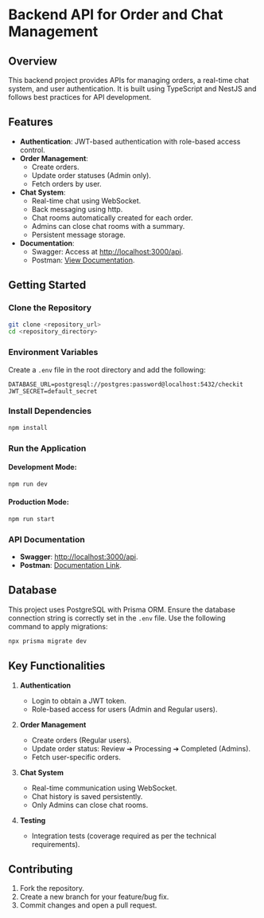 # Backend API for Order and Chat Management

## Overview
This backend project provides APIs for managing orders, a real-time chat system, and user authentication. It is built using TypeScript and NestJS and follows best practices for API development.

## Features
- **Authentication**: JWT-based authentication with role-based access control.
- **Order Management**:
  - Create orders.
  - Update order statuses (Admin only).
  - Fetch orders by user.
- **Chat System**:
  - Real-time chat using WebSocket.
  - Back messaging using http.
  - Chat rooms automatically created for each order.
  - Admins can close chat rooms with a summary.
  - Persistent message storage.
- **Documentation**:
  - Swagger: Access at [http://localhost:3000/api](http://localhost:3000/api).
  - Postman: [View Documentation](https://documenter.getpostman.com/view/25652727/2sAYJ7gJx8).

## Getting Started

### Clone the Repository
```bash
git clone <repository_url>
cd <repository_directory>
```

### Environment Variables
Create a `.env` file in the root directory and add the following:
```env
DATABASE_URL=postgresql://postgres:password@localhost:5432/checkit
JWT_SECRET=default_secret
```

### Install Dependencies
```bash
npm install
```

### Run the Application
#### Development Mode:
```bash
npm run dev
```
#### Production Mode:
```bash
npm run start
```

### API Documentation
- **Swagger**: [http://localhost:3000/api](http://localhost:3000/api).
- **Postman**: [Documentation Link](https://documenter.getpostman.com/view/25652727/2sAYJ7gJx8).

## Database
This project uses PostgreSQL with Prisma ORM. Ensure the database connection string is correctly set in the `.env` file. Use the following command to apply migrations:
```bash
npx prisma migrate dev
```

## Key Functionalities
1. **Authentication**
   - Login to obtain a JWT token.
   - Role-based access for users (Admin and Regular users).

2. **Order Management**
   - Create orders (Regular users).
   - Update order status: Review ➔ Processing ➔ Completed (Admins).
   - Fetch user-specific orders.

3. **Chat System**
   - Real-time communication using WebSocket.
   - Chat history is saved persistently.
   - Only Admins can close chat rooms.

4. **Testing**
   - Integration tests (coverage required as per the technical requirements).

## Contributing
1. Fork the repository.
2. Create a new branch for your feature/bug fix.
3. Commit changes and open a pull request.

